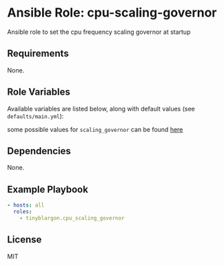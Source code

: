 # Ansible Role: cpu-scaling-governor

Ansible role to set the cpu frequency scaling governor at startup

## Requirements

None.

## Role Variables

Available variables are listed below, along with default values (see `defaults/main.yml`):

some possible values for `scaling_governor` can be found [here](https://www.kernel.org/doc/html/latest/admin-guide/pm/cpufreq.html#generic-scaling-governors)

## Dependencies

None.

## Example Playbook

```yaml
- hosts: all
  roles:
    - tinyblargon.cpu_scaling_governor
```

## License

MIT
